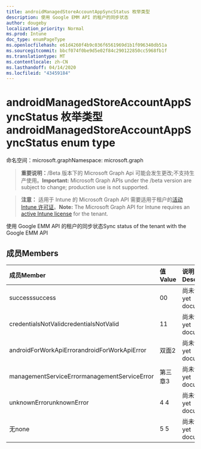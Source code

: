 ```yaml
---
title: androidManagedStoreAccountAppSyncStatus 枚举类型
description: 使用 Google EMM API 的租户的同步状态
author: dougeby
localization_priority: Normal
ms.prod: Intune
doc_type: enumPageType
ms.openlocfilehash: e61d4260f4b9c036f6561969d1b1f096340db51a
ms.sourcegitcommit: bbcf074f0be9d5e02f84c290122850cc5968fb1f
ms.translationtype: MT
ms.contentlocale: zh-CN
ms.lasthandoff: 04/14/2020
ms.locfileid: "43459184"
---
```

# <a name="androidmanagedstoreaccountappsyncstatus-enum-type"></a><span data-ttu-id="12954-103">androidManagedStoreAccountAppSyncStatus 枚举类型</span><span class="sxs-lookup"><span data-stu-id="12954-103">androidManagedStoreAccountAppSyncStatus enum type</span></span>

<span data-ttu-id="12954-104">命名空间：microsoft.graph</span><span class="sxs-lookup"><span data-stu-id="12954-104">Namespace: microsoft.graph</span></span>

> <span data-ttu-id="12954-105">**重要说明：**/Beta 版本下的 Microsoft Graph Api 可能会发生更改;不支持生产使用。</span><span class="sxs-lookup"><span data-stu-id="12954-105">**Important:** Microsoft Graph APIs under the /beta version are subject to change; production use is not supported.</span></span>

> <span data-ttu-id="12954-106">**注意：** 适用于 Intune 的 Microsoft Graph API 需要适用于租户的[活动 Intune 许可证](https://go.microsoft.com/fwlink/?linkid=839381)。</span><span class="sxs-lookup"><span data-stu-id="12954-106">**Note:** The Microsoft Graph API for Intune requires an [active Intune license](https://go.microsoft.com/fwlink/?linkid=839381) for the tenant.</span></span>

<span data-ttu-id="12954-107">使用 Google EMM API 的租户的同步状态</span><span class="sxs-lookup"><span data-stu-id="12954-107">Sync status of the tenant with the Google EMM API</span></span>

## <a name="members"></a><span data-ttu-id="12954-108">成员</span><span class="sxs-lookup"><span data-stu-id="12954-108">Members</span></span>
|<span data-ttu-id="12954-109">成员</span><span class="sxs-lookup"><span data-stu-id="12954-109">Member</span></span>|<span data-ttu-id="12954-110">值</span><span class="sxs-lookup"><span data-stu-id="12954-110">Value</span></span>|<span data-ttu-id="12954-111">说明</span><span class="sxs-lookup"><span data-stu-id="12954-111">Description</span></span>|
|:---|:---|:---|
|<span data-ttu-id="12954-112">success</span><span class="sxs-lookup"><span data-stu-id="12954-112">success</span></span>|<span data-ttu-id="12954-113">0</span><span class="sxs-lookup"><span data-stu-id="12954-113">0</span></span>|<span data-ttu-id="12954-114">尚未记录</span><span class="sxs-lookup"><span data-stu-id="12954-114">Not yet documented</span></span>|
|<span data-ttu-id="12954-115">credentialsNotValid</span><span class="sxs-lookup"><span data-stu-id="12954-115">credentialsNotValid</span></span>|<span data-ttu-id="12954-116">1</span><span class="sxs-lookup"><span data-stu-id="12954-116">1</span></span>|<span data-ttu-id="12954-117">尚未记录</span><span class="sxs-lookup"><span data-stu-id="12954-117">Not yet documented</span></span>|
|<span data-ttu-id="12954-118">androidForWorkApiError</span><span class="sxs-lookup"><span data-stu-id="12954-118">androidForWorkApiError</span></span>|<span data-ttu-id="12954-119">双面</span><span class="sxs-lookup"><span data-stu-id="12954-119">2</span></span>|<span data-ttu-id="12954-120">尚未记录</span><span class="sxs-lookup"><span data-stu-id="12954-120">Not yet documented</span></span>|
|<span data-ttu-id="12954-121">managementServiceError</span><span class="sxs-lookup"><span data-stu-id="12954-121">managementServiceError</span></span>|<span data-ttu-id="12954-122">第三章</span><span class="sxs-lookup"><span data-stu-id="12954-122">3</span></span>|<span data-ttu-id="12954-123">尚未记录</span><span class="sxs-lookup"><span data-stu-id="12954-123">Not yet documented</span></span>|
|<span data-ttu-id="12954-124">unknownError</span><span class="sxs-lookup"><span data-stu-id="12954-124">unknownError</span></span>|<span data-ttu-id="12954-125">4 </span><span class="sxs-lookup"><span data-stu-id="12954-125">4</span></span>|<span data-ttu-id="12954-126">尚未记录</span><span class="sxs-lookup"><span data-stu-id="12954-126">Not yet documented</span></span>|
|<span data-ttu-id="12954-127">无</span><span class="sxs-lookup"><span data-stu-id="12954-127">none</span></span>|<span data-ttu-id="12954-128">5 </span><span class="sxs-lookup"><span data-stu-id="12954-128">5</span></span>|<span data-ttu-id="12954-129">尚未记录</span><span class="sxs-lookup"><span data-stu-id="12954-129">Not yet documented</span></span>|



